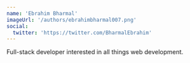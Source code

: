 ```yaml
---
name: 'Ebrahim Bharmal'
imageUrl: '/authors/ebrahimbharmal007.png'
social:
  twitter: 'https://twitter.com/BharmalEbrahim'
---
```


Full-stack developer interested in all things web development.